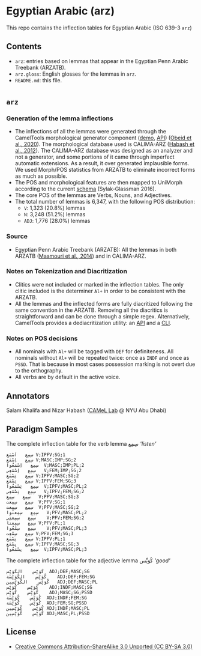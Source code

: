 # Egyptian Arabic (arz)

This repo contains the inflection tables for Egyptian Arabic (ISO 639-3 `arz`)

## Contents
- `arz`: entries based on lemmas that appear in the Egyptian Penn Arabic
  Treebank (ARZATB).
- `arz.gloss`: English glosses for the lemmas in `arz`.
- `README.md`: this file.

#

## `arz`

### Generation of the lemma inflections
- The inflections of all the lemmas were generated through the CamelTools morphological generator component
  ([demo](https://calimastar.abudhabi.nyu.edu/generator),
  [API](https://camel-tools.readthedocs.io/en/latest/api/morphology/generator.html))
  ([Obeid et al., 2020](https://www.aclweb.org/anthology/2020.lrec-1.868v2.pdf)).
  The morphological database used is
  CALIMA-ARZ ([Habash et al., 2012](https://www.aclweb.org/anthology/W12-2301.pdf)). The
  CALIMA-ARZ database was designed as an analyzer and not a generator, and some
  portions of it came through imperfect automatic extensions. As a result, it
  over generated implausible forms. We used Morph/POS statistics from ARZATB to
  eliminate incorrect forms as much as possible.
- The POS and morphological features are then mapped to UniMorph according to
  the current [schema](https://unimorph.github.io/doc/unimorph-schema.pdf)
  (Sylak-Glassman 2016).
- The core POS of the lemmas are Verbs, Nouns, and Adjectives.
- The total number of lemmas is 6,347, with the following POS distribution:
    - `V`: 1,323 (20.8%) lemmas
    - `N`: 3,248 (51.2%) lemmas
    - `ADJ`: 1,776 (28.0%) lemmas

### Source
- Egyptian Penn Arabic
  Treebank (ARZATB): All the lemmas in both ARZATB ([Maamouri et al., 2014](http://www.lrec-conf.org/proceedings/lrec2014/pdf/1145_Paper.pdf))
      and in CALIMA-ARZ.

### Notes on Tokenization and Diacritization
- Clitics were not included or marked in the inflection tables. The only clitic
  included is the determiner `Al+` in order to be consistent with the ARZATB.
- All the lemmas and the inflected forms are fully diacritized following the
  same convention in the ARZATB. Removing all the diacritics is straightforward and
  can be done through a simple regex. Alternatively, CamelTools provides a
  dediacritization utility: an
  [API](https://camel-tools.readthedocs.io/en/latest/api/utils/dediac.html)
 and a [CLI](https://camel-tools.readthedocs.io/en/latest/cli/camel_dediac.html).

### Notes on POS decisions
  - All nominals with `Al+` will be tagged with `DEF` for definiteness. All
    nominals without `Al+` will be repeated twice: once as `INDF` and once as
    `PSSD`. That is because in most cases possession marking is not
    overt due to the orthography.
  - All verbs are by default in the active voice.

## Annotators
Salam Khalifa and Nizar Habash ([CAMeL Lab](www.camel-lab.com) @ NYU Abu Dhabi)

## Paradigm Samples

The complete inflection table for the verb lemma سِمِع _'listen'_
```
سِمِع	اَسْمَع	V;IPFV;SG;1
سِمِع	اِسْمَع	V;MASC;IMP;SG;2
سِمِع	اِسْمَعُوا	V;MASC;IMP;PL;2
سِمِع	اِسْمَعِي	V;FEM;IMP;SG;2
سِمِع	تِسْمَع	V;IPFV;MASC;SG;2
سِمِع	تِسْمَع	V;IPFV;FEM;SG;3
سِمِع	تِسْمَعُوا	V;IPFV;MASC;PL;2
سِمِع	تِسْمَعِي	V;IPFV;FEM;SG;2
سِمِع	سِمِع	V;PFV;MASC;SG;3
سِمِع	سِمِعت	V;PFV;SG;1
سِمِع	سِمِعت	V;PFV;MASC;SG;2
سِمِع	سِمِعتُوا	V;PFV;MASC;PL;2
سِمِع	سِمِعتِي	V;PFV;FEM;SG;2
سِمِع	سِمِعنا	V;PFV;PL;1
سِمِع	سِمْعُوا	V;PFV;MASC;PL;3
سِمِع	سِمْعِت	V;PFV;FEM;SG;3
سِمِع	نِسْمَع	V;IPFV;PL;1
سِمِع	يِسْمَع	V;IPFV;MASC;SG;3
سِمِع	يِسْمَعُوا	V;IPFV;MASC;PL;3
```


The complete inflection table for the adjective lemma كُوَيِّس _'good'_
```
كُوَيِّس	الكُوَيِّس	ADJ;DEF;MASC;SG
كُوَيِّس	الكُوَيِّسَة	ADJ;DEF;FEM;SG
كُوَيِّس	الكُوَيِّسِين	ADJ;DEF;MASC;PL
كُوَيِّس	كُوَيِّس	ADJ;INDF;MASC;SG
كُوَيِّس	كُوَيِّس	ADJ;MASC;SG;PSSD
كُوَيِّس	كُوَيِّسَة	ADJ;INDF;FEM;SG
كُوَيِّس	كُوَيِّسَة	ADJ;FEM;SG;PSSD
كُوَيِّس	كُوَيِّسِين	ADJ;INDF;MASC;PL
كُوَيِّس	كُوَيِّسِين	ADJ;MASC;PL;PSSD

```

## License
- [Creative Commons Attribution-ShareAlike 3.0 Unported (CC BY-SA 3.0)](https://creativecommons.org/licenses/by-sa/3.0/)
